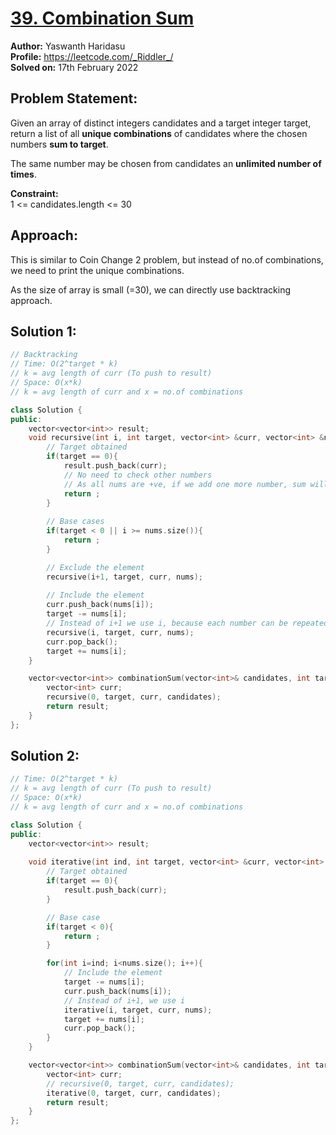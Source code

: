 # [39. Combination Sum](https://leetcode.com/problems/combination-sum/)

**Author:** Yaswanth Haridasu <br> 
**Profile:** https://leetcode.com/_Riddler_/ <br>
**Solved on:** 17th February 2022

## Problem Statement:
Given an array of distinct integers candidates and a target integer target, return a list of all **unique combinations** of candidates where the chosen numbers **sum to target**. 

The same number may be chosen from candidates an **unlimited number of times**.

**Constraint:** <br>
1 <= candidates.length <= 30

## Approach:

This is similar to Coin Change 2 problem, but instead of no.of combinations, we need to print the unique combinations.

As the size of array is small (=30), we can directly use backtracking approach.

## Solution 1: 
```cpp
// Backtracking
// Time: O(2^target * k) 
// k = avg length of curr (To push to result)
// Space: O(x*k)
// k = avg length of curr and x = no.of combinations

class Solution {
public:
    vector<vector<int>> result;
    void recursive(int i, int target, vector<int> &curr, vector<int> &nums){
        // Target obtained
        if(target == 0){
            result.push_back(curr);
            // No need to check other numbers
            // As all nums are +ve, if we add one more number, sum will be greater than target
            return ;
        }
        
        // Base cases
        if(target < 0 || i >= nums.size()){
            return ;
        }

        // Exclude the element
        recursive(i+1, target, curr, nums);
        
        // Include the element
        curr.push_back(nums[i]);
        target -= nums[i];
        // Instead of i+1 we use i, because each number can be repeated any no.of times
        recursive(i, target, curr, nums);
        curr.pop_back();
        target += nums[i];
    }

    vector<vector<int>> combinationSum(vector<int>& candidates, int target) {
        vector<int> curr;
        recursive(0, target, curr, candidates);
        return result;
    }
};
```
## Solution 2: 
```cpp
// Time: O(2^target * k) 
// k = avg length of curr (To push to result)
// Space: O(x*k)
// k = avg length of curr and x = no.of combinations

class Solution {
public:
    vector<vector<int>> result;
    
    void iterative(int ind, int target, vector<int> &curr, vector<int> &nums){
        // Target obtained
        if(target == 0){
            result.push_back(curr);
        }

        // Base case
        if(target < 0){
            return ;
        }

        for(int i=ind; i<nums.size(); i++){
            // Include the element
            target -= nums[i];
            curr.push_back(nums[i]);
            // Instead of i+1, we use i
            iterative(i, target, curr, nums);
            target += nums[i];
            curr.pop_back();
        }
    }

    vector<vector<int>> combinationSum(vector<int>& candidates, int target) {
        vector<int> curr;
        // recursive(0, target, curr, candidates);
        iterative(0, target, curr, candidates);
        return result;
    }
};
```